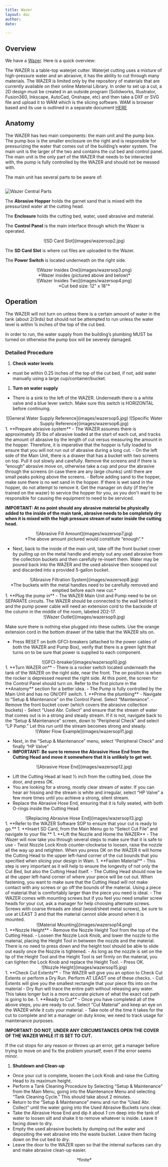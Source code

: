 ```yaml
---
title: Wazer
layout: doc
author:
date:

---
```


## Overview

We have a [Wazer](https://www.wazer.com/specs). Here is a quick overview:

The WAZER is a table-top waterjet cutter. Waterjet cutting uses a mixture of high-pressure water and an abrasive, it has the ability to cut through many materials. The WAZER is limited only by the repository of materials that are currently available on their online Material Library. In order to set up a cut, a 2D design must be created in an outside program (Solidworks, Illustrator,  Fusion360, Inkscape,  AutoCad, Onshape, etc) and then take a DXF or SVG file and upload it to WAM which is the slicing software. WAM is browser based and its use is outlined in a separate document [HERE](https://docs.google.com/document/d/e/2PACX-1vR1dXCqtqhrKVkHyGhJJPfcSqz3ATtw6Qzo6puR2IplyjMEwYYs1ZHa1CS6VhqkCRD1tPU0lUCym6Kx/pub)

## Anatomy

The WAZER has two main components: the main unit and the pump box. The pump box is the smaller enclosure on the right and is responsible for pressurizing the water that comes out of the building’s water system. The main unit is the larger of the two and contains the cut bed and control panel. The main unit is the only part of the WAZER that needs to be interacted with, the pump is fully controlled by the WAZER and should not be messed with.

The main unit has several parts to be aware of:

<p align="center">

  <img src="">

![Wazer Central Parts](images/wazersop1.png)

</p>

The **Abrasive Hopper** holds the garnet sand that is mixed with the pressurized water at the cutting head.

The **Enclosure** holds the cutting bed, water, used abrasive and material.

The **Control Panel** is the main interface through which the Wazer is operated.

<center>![SD Card Slot](images/wazersop2.jpg)</center>

The **SD Card Slot** is where cut files are uploaded to the Wazer.

The **Power Switch** is located underneath on the right side.

<center>![Wazer Insides One](images/wazersop3.png)</center>

<center>*Wazer insides (pictured above and below)*</center>

<center>![Wazer Insides Two](images/wazersop4.png)</center>

<center>*Cut bed size: 12" x 18"*</center>

## Operation

The WAZER will not turn on unless there is a certain amount of water in the tank (about 2/3rds) but should not be attempted to run unless the water level is within ¼ inches of the top of the cut bed.

In order to run, the water supply from the building’s plumbing MUST be turned on otherwise the pump box will be severely damaged.

### Detailed Procedure

1. **Check water levels**
  - must be within 0.25 inches of the top of the cut bed, if not, add water manually using a large cup/container/bucket.
1. **Turn on water supply**
  - There is a sink to the left of the WAZER. Underneath there is a white valve and a blue lever switch. Make sure this switch is HORIZONTAL before continuing.
<center>![General Water Supply Reference](images/wazersop5.jpg) ![Specific Water Supply Reference](images/wazersop6.jpg)</center>
1. **Prepare abrasive system**
  - The WAZER assumes there is approximately 35 lbs of abrasive loaded at the start of each cut, and tracks the amount of abrasive by the length of cut versus measuring the amount in the hopper. Therefore, it is imperative that the hopper is fully loaded to ensure that you will not run out of abrasive during a long cut.
  - On the left side of the Main Unit, there is a drawer that has a bucket with two screens on top. Pull it out slowly and carefully. Remove the screens and if there is “enough” abrasive move on, otherwise take a cup and pour the abrasive through the screens (in case there are any large chunks) until there are small peaks poking above the screens.
    - Before adding sand to the hopper, make sure there is no wet sand in the hopper. If there is wet sand in the hopper, do not attempt to remove it. Get the manager on duty (if they're trained on the wazer) to service the hopper for you, as you don't want to be responsible for causing the equipment to need to be serviced.

**IMPORTANT: At no point should any abrasive material be physically added to the inside of the main tank, abrasive needs to be completely dry when it is mixed with the high pressure stream of water inside the cutting head.**

<center>![Abrasive Fill Amount](images/wazersop7.jpg)</center>
<center>*The above amount pictured would constitute “enough”.*</center>

  - Next, back to the inside of the main unit, take off the front bucket cover by pulling up on the metal handle  and empty out any used abrasive from the collection buckets and then carefully re-insert them. Water may be poured back into the WAZER and the used abrasive then scooped out and discarded into a provided 5-gallon bucket.

<center>![Abrasive Filtration System](images/wazersop8.jpg)</center>
<center>*The buckets with the metal handles need to be carefully removed and emptied before each new cut.*</center>
1. **Plug the pump in**
  - The WAZER Main Unit and Pump need to be on SEPARATE circuits. The WAZER should be connected to the wall behind it and the pump power cable will need an extension cord to the backside of the column in the middle of the room, labeled 2D2-17.

<center>![Wazer Outlet](images/wazersop9.jpg)</center>

Make sure there is nothing else plugged into these outlets. Use the orange extension cord in the bottom drawer of the table that the WAZER sits on.

  - Press RESET on both GFCI-breakers (attached to the power cables of both the WAZER and Pump Box), verify that there is a green light that turns on to be sure that power is supplied to each component.

<center>![GFCI-breaker](images/wazersop10.jpg)</center>
1. **Turn WAZER on**
  - There is a rocker switch located underneath the tank of the WAZER on the right side, near the front. The on position is when the rocker is depressed nearest the right side. At this point, the screen for the Control Panel should turn on. Refer to the first picture in the **Anatomy** section for a better idea.
  - The Pump is fully controlled by the Main Unit and has no ON/OFF switch.
1. **Prime the plumbing**
  - Navigate to “Setup & Maintenance” on the Control Panel. Select “Maintenance”.
  - Remove the front bucket cover (which covers the abrasive collection buckets)
  - Select “Used Abr. Collect” and ensure that the stream of water that comes out is in a strong and steady stream. If it is not, navigate back to the “Setup & Maintenance” screen, down to “Peripheral Check” and select “LP Pump.” Let this run until the stream becomes strong and steady.

<center>![Water Flow Example](images/wazersop11.jpg)</center>

  - Next, in the “Setup & Maintenance” menu, select “Peripheral Check” and finally “HP Valve”
  - **IMPORTANT: Be sure to remove the Abrasive Hose End from the Cutting Head and move it somewhere that it is unlikely to get wet.**

<center>![Abrasive Hose End](images/wazersop12.jpg)</center>

  - Lift the Cutting Head at least ½ inch from the cutting bed, close the door, and press OK.
  - You are looking for a strong, mostly clear stream of water. If you can hear air hissing and the stream is white and irregular, select “HP Valve” a few more times until you achieve a strong, silent stream.
  - Replace the Abrasive Hose End, ensuring that it is fully seated, with both O-rings inside the Cutting Head

<center>![Replacing Abrasive Hose End](images/wazersop13.jpg)</center>
1. **Refer to the WAZER Software SOP to ensure that your cut is ready to go.**
1. **Insert SD Card, from the Main Menu go to “Select Cut File” and navigate to your file.**
1. **Lift the Nozzle and Home the WAZER**
  - The Wazer will now take you through several steps to make sure that it is safe to use
  - Twist Nozzle Lock Knob counter-clockwise to loosen, raise the nozzle all the way up and retighten. When you press OK on the WAZER it will home the Cutting Head to the upper left-hand corner of the cut bounds that you specified when slicing your design in Wam.
1. **Fasten Material**
  - This step is very important as it will help to ensure the longevity of not only the Cut Bed, but also the Cutting Head itself.
  - The Cutting Head should now be at the upper left-hand corner of where your piece will be cut out. When fastening, you want to make sure that the Cutting Head will not make contact with any screws or go off the bounds of the material. Using a piece of material that is comfortably larger than the piece you need is ideal.
  - The WAZER comes with mounting screws but if you feel you need smaller screw heads for your cut, ask a manager for help choosing alternate screws. Screws with coarse threads are ideal (wood/sheet metal screws), be sure to use at LEAST 3 and that the material cannot slide around when it is mounted.
<center>![Material Mounting](images/wazersop14.png)</center>
1. **Nozzle Height**
  - Remove the Nozzle Height Tool from the top of the Cutting Head.
  - Loosen the Nozzle Lock Knob, and lower the nozzle to the material, placing the Height Tool in between the nozzle and the material. There is no need to press down and the height tool should be able to slide out easily once the Nozzle is tightened.
  - As long as the nozzle is set on the lip of the Height Tool and the Height Tool is set firmly on the material, you can tighten the Lock Knob and replace the Height Tool.
  - Press OK.

<center>![Nozzle Height](images/wazersop15.jpg)</center>
1. **Check Cut Extents**
  - The WAZER will give you an option to Check Cut Extents or perform a Dry Run. Perform AT LEAST one of these checks.
    - Cut Extents will give you the smallest rectangle that your piece fits into on the material
    - Dry Run will trace the entire path without releasing any water. This takes longer but is a more accurate picture of what the exact cut path is going to be.
1. **Ready to Cut**
  - Once you have completed all of the above steps, you are ready to cut. Select “Cut Material” and keep an eye on the WAZER while it cuts your material.
  - Take note of the time it takes for the cut to complete and let a manager on duty know, we need to track usage for maintenance purposes.

**IMPORTANT: DO NOT, UNDER ANY CIRCUMSTANCES OPEN THE COVER OF THE WAZER WHILE IT IS SET TO CUT.**

If the cut stops for any reason or throws up an error, get a manager before trying to move on and fix the problem yourself, even if the error seems minor.
1. **Shutdown and Clean-up**
  - Once your cut is complete, loosen the Lock Knob and raise the Cutting Head to its maximum height.
  - Perform a Tank Cleaning Procedure by Selecting “Setup & Maintenance” from the Main Menu, going into the Maintenance Menu and selecting “Tank Cleaning Cycle.” This should take about 2 minutes.
  - Return to the “Setup & Maintenance” menu and run the “Used Abr. Collect” until the water going into the Used Abrasive Buckets runs clear.
  - Take the Abrasive Hose End and dip it about 1 cm deep into the tank of water to loosen silt and shake it to remove whatever is inside. Leave it facing down to dry.
  - Empty the used abrasive buckets by dumping out the water and depositing the wet abrasive into the waste bucket. Leave them facing down on the cut bed to dry.
  - Leave the door to the WAZER open so that the internal surfaces can dry and make abrasive clean-up easier.

<center>*finite*</center>
